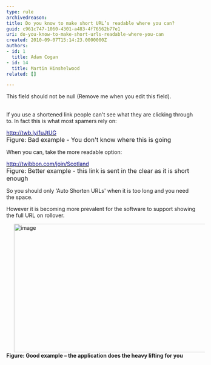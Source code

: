 ```yaml
---
type: rule
archivedreason: 
title: Do you know to make short URL’s readable where you can?
guid: c961c747-1060-4301-a483-4f76562b77e1
uri: do-you-know-to-make-short-urls-readable-where-you-can
created: 2010-09-07T15:14:23.0000000Z
authors:
- id: 1
  title: Adam Cogan
- id: 14
  title: Martin Hinshelwood
related: []

---
```



This field should not be null (Remove me when you edit this field).
<br><excerpt class='endintro'></excerpt><br>

  <p>If you use a shortened link people can't see what they are clicking through to. In fact this is what most spamers rely on&#58;</p>
<p><a shape="rect" href="http&#58;//twb.ly/1uJtUG"><font color="#000080">http&#58;//twb.ly/1uJtUG</font></a> <br>
<font class="ms-rteCustom-FigureBad" size="+0">Figure&#58; Bad example - You don't know where this is going</font></p>
<p>When you can, take the more readable option&#58;</p>
<p><a shape="rect" href="http&#58;//twibbon.com/join/Scotland"><font color="#000080">http&#58;//twibbon.com/join/Scotland</font></a> <br>
<font class="ms-rteCustom-FigureGood" size="+0">Figure&#58; Better example - this link is sent in the clear as it is short enough</font></p>
<p>So you should only 'Auto Shorten URLs' when it is too long and you need the space. </p>
<p>However it is becoming more prevalent for the software to support showing the full URL on rollover. </p>
<p><img title="image" style="background-image&#58;none;border-bottom&#58;0px;border-left&#58;0px;margin&#58;0px 20px;padding-left&#58;0px;width&#58;800px;padding-right&#58;0px;display&#58;inline;height&#58;339px;border-top&#58;0px;border-right&#58;0px;padding-top&#58;0px;" alt="image" src="/Standards/Communication/RulesToBetterSocialNetworking/PublishingImages/RulesSocialTwitterReadableURL.jpg" border="0" /><br>
<strong class="ms-rteCustom-FigureGood">Figure&#58; Good example&#160;– the application does the heavy lifting for you</strong></p>



